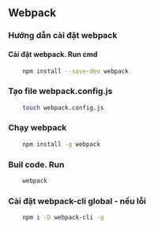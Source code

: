 ## Webpack
### Hướng dẫn cài đặt webpack

#### Cài đặt webpack. Run cmd
```bash
    npm install --save-dev webpack
```
### Tạo file webpack.config.js
```bash
    touch webpack.config.js
```
### Chạy webpack
```bash
    npm install -g webpack
```

### Buil code. Run
```bash
    webpack
```
### Cài đặt webpack-cli global - nếu lỗi
```bash
    npm i -D webpack-cli -g
```